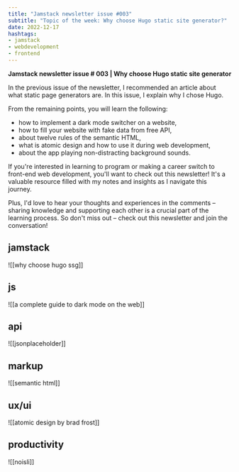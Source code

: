 ```yaml
---
title: "Jamstack newsletter issue #003"
subtitle: "Topic of the week: Why choose Hugo static site generator?"
date: 2022-12-17
hashtags:
- jamstack
- webdevelopment
- frontend
---
```


**Jamstack newsletter issue # 003 | Why choose Hugo static site generator**

In the previous issue of the newsletter, I recommended an article about what static page generators are. In this issue, I explain why I chose Hugo.

From the remaining points, you will learn the following:
- how to implement a dark mode switcher on a website,
- how to fill your website with fake data from free API,
- about twelve rules of the semantic HTML,
- what is atomic design and how to use it during web development,
- about the app playing non-distracting background sounds.

If you're interested in learning to program or making a career switch to front-end web development, you'll want to check out this newsletter! It's a valuable resource filled with my notes and insights as I navigate this journey.

Plus, I'd love to hear your thoughts and experiences in the comments – sharing knowledge and supporting each other is a crucial part of the learning process. So don't miss out – check out this newsletter and join the conversation!

## jamstack
![[why choose hugo ssg]]
## js
![[a complete guide to dark mode on the web]]
## api
![[jsonplaceholder]]
## markup
![[semantic html]]
## ux/ui
![[atomic design by brad frost]]
## productivity
![[noisli]]
